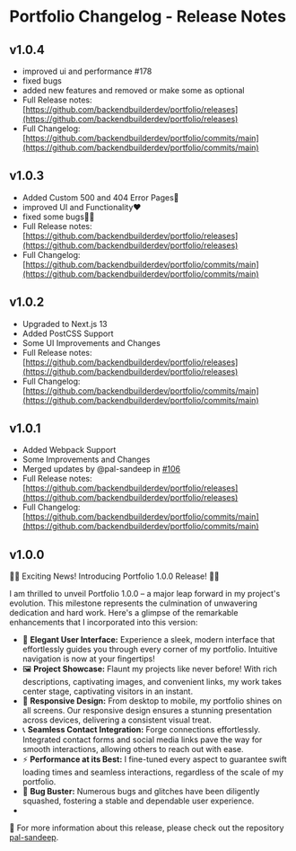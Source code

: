# Portfolio Changelog - Release Notes

## v1.0.4

- improved ui and performance #178
- fixed bugs
- added new features and removed or make some as optional
- Full Release notes: [https://github.com/backendbuilderdev/portfolio/releases](https://github.com/backendbuilderdev/portfolio/releases)
- Full Changelog: [https://github.com/backendbuilderdev/portfolio/commits/main](https://github.com/backendbuilderdev/portfolio/commits/main)

## v1.0.3
- Added Custom 500 and 404 Error Pages👻
- improved UI and Functionality❤️
- fixed some bugs✌🏻
- Full Release notes: [https://github.com/backendbuilderdev/portfolio/releases](https://github.com/backendbuilderdev/portfolio/releases)
- Full Changelog: [https://github.com/backendbuilderdev/portfolio/commits/main](https://github.com/backendbuilderdev/portfolio/commits/main)

## v1.0.2
- Upgraded to Next.js 13
- Added PostCSS Support
- Some UI Improvements and Changes
- Full Release notes: [https://github.com/backendbuilderdev/portfolio/releases](https://github.com/backendbuilderdev/portfolio/releases)
- Full Changelog: [https://github.com/backendbuilderdev/portfolio/commits/main](https://github.com/backendbuilderdev/portfolio/commits/main)

## v1.0.1

- Added Webpack Support
- Some Improvements and Changes
- Merged updates by @pal-sandeep in [#106](https://github.com/backendbuilderdev/portfolio/pull/106)
- Full Release notes: [https://github.com/backendbuilderdev/portfolio/releases](https://github.com/backendbuilderdev/portfolio/releases)
- Full Changelog: [https://github.com/backendbuilderdev/portfolio/commits/main](https://github.com/backendbuilderdev/portfolio/commits/main)

## v1.0.0

🚀🎉 Exciting News! Introducing Portfolio 1.0.0 Release! 🎉🚀

I am thrilled to unveil Portfolio 1.0.0 – a major leap forward in my project's evolution. This milestone represents the culmination of unwavering dedication and hard work. Here's a glimpse of the remarkable enhancements that I incorporated into this version:

- 🌟 **Elegant User Interface:** Experience a sleek, modern interface that effortlessly guides you through every corner of my portfolio. Intuitive navigation is now at your fingertips!
- 🖼️ **Project Showcase:** Flaunt my projects like never before! With rich descriptions, captivating images, and convenient links, my work takes center stage, captivating visitors in an instant.
- 📱 **Responsive Design:** From desktop to mobile, my portfolio shines on all screens. Our responsive design ensures a stunning presentation across devices, delivering a consistent visual treat.
- 📞 **Seamless Contact Integration:** Forge connections effortlessly. Integrated contact forms and social media links pave the way for smooth interactions, allowing others to reach out with ease.
- ⚡ **Performance at its Best:** I fine-tuned every aspect to guarantee swift loading times and seamless interactions, regardless of the scale of my portfolio.
- 🐞 **Bug Buster:** Numerous bugs and glitches have been diligently squashed, fostering a stable and dependable user experience.
- 
👻 For more information about this release, please check out the repository [pal-sandeep](https://github.com/backendbuilderdev/portfolio).


